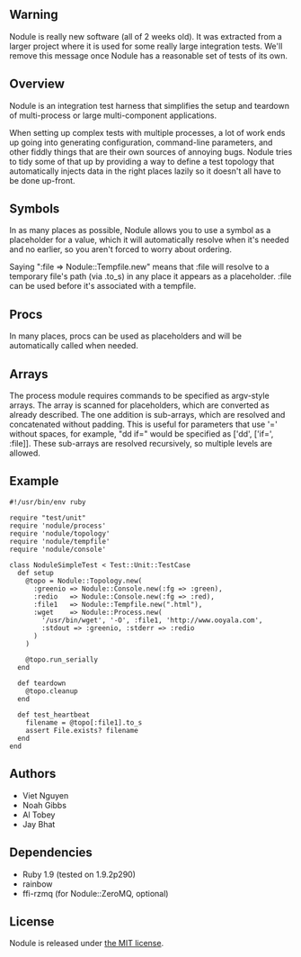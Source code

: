 Warning
-------

Nodule is really new software (all of 2 weeks old). It was extracted from a larger project
where it is used for some really large integration tests. We'll remove this message once
Nodule has a reasonable set of tests of its own.

Overview
--------

Nodule is an integration test harness that simplifies the setup and teardown of multi-process
or large multi-component applications.

When setting up complex tests with multiple processes, a lot of work ends up going into generating
configuration, command-line parameters, and other fiddly things that are their own sources
of annoying bugs. Nodule tries to tidy some of that up by providing a way to define a test
topology that automatically injects data in the right places lazily so it doesn't all have to
be done up-front.

Symbols
-------

In as many places as possible, Nodule allows you to use a symbol as a placeholder for a value,
which it will automatically resolve when it's needed and no earlier, so you aren't forced to worry
about ordering.

Saying ":file => Nodule::Tempfile.new" means that :file will resolve to a temporary file's path
(via .to_s) in any place it appears as a placeholder. :file can be used before it's associated with
a tempfile.

Procs
-----

In many places, procs can be used as placeholders and will be automatically called when needed.

Arrays
------

The process module requires commands to be specified as argv-style arrays. The array is scanned
for placeholders, which are converted as already described. The one addition is sub-arrays, which
are resolved and concatenated without padding. This is useful for parameters that use '=' without
spaces, for example, "dd if=<filename>" would be specified as ['dd', ['if=', :file]]. These sub-arrays
are resolved recursively, so multiple levels are allowed.

Example
-------

    #!/usr/bin/env ruby

    require "test/unit"
    require 'nodule/process'
    require 'nodule/topology'
    require 'nodule/tempfile'
    require 'nodule/console'

    class NoduleSimpleTest < Test::Unit::TestCase
      def setup
        @topo = Nodule::Topology.new(
          :greenio => Nodule::Console.new(:fg => :green),
          :redio   => Nodule::Console.new(:fg => :red),
          :file1   => Nodule::Tempfile.new(".html"),
          :wget    => Nodule::Process.new(
            '/usr/bin/wget', '-O', :file1, 'http://www.ooyala.com',
            :stdout => :greenio, :stderr => :redio
          )
        )

        @topo.run_serially
      end

      def teardown
        @topo.cleanup
      end

      def test_heartbeat
        filename = @topo[:file1].to_s
        assert File.exists? filename
      end
    end

Authors
-------

* Viet Nguyen
* Noah Gibbs
* Al Tobey
* Jay Bhat

Dependencies
------------

* Ruby 1.9 (tested on 1.9.2p290)
* rainbow
* ffi-rzmq (for Nodule::ZeroMQ, optional)

License
-------

Nodule is released under [the MIT license](http://www.opensource.org/licenses/mit-license.php).

